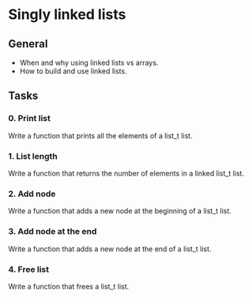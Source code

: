 # Singly linked lists

## General
* When and why using linked lists vs arrays.
* How to build and use linked lists.

## Tasks

### 0. Print list
Write a function that prints all the elements of a list_t list.

### 1. List length
Write a function that returns the number of elements in a linked list_t list.

### 2. Add node
Write a function that adds a new node at the beginning of a list_t list.

### 3. Add node at the end
Write a function that adds a new node at the end of a list_t list.

### 4. Free list
Write a function that frees a list_t list.